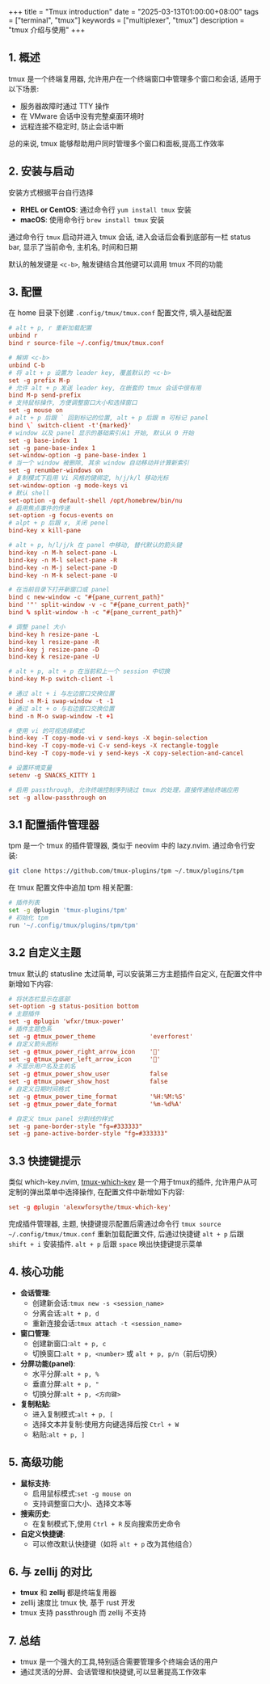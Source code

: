 +++
title = "Tmux introduction"
date = "2025-03-13T01:00:00+08:00"
tags = ["terminal", "tmux"]
keywords = ["multiplexer", "tmux"]
description = "tmux 介绍与使用"
+++

## 1. **概述**

tmux 是一个终端复用器, 允许用户在一个终端窗口中管理多个窗口和会话, 适用于以下场景:

- 服务器故障时通过 TTY 操作
- 在 VMware 会话中没有完整桌面环境时
- 远程连接不稳定时, 防止会话中断

总的来说, tmux 能够帮助用户同时管理多个窗口和面板,提高工作效率

## 2. **安装与启动**

安装方式根据平台自行选择

- **RHEL or CentOS**: 通过命令行 `yum install tmux` 安装
- **macOS**: 使用命令行 `brew install tmux` 安装

通过命令行 `tmux` 启动并进入 tmux 会话, 进入会话后会看到底部有一栏 status bar, 显示了当前命令, 主机名, 时间和日期

默认的触发键是 `<c-b>`, 触发键结合其他键可以调用 tmux 不同的功能

## 3. **配置**

在 home 目录下创建 `.config/tmux/tmux.conf` 配置文件, 填入基础配置

```conf
# alt + p, r 重新加载配置
unbind r
bind r source-file ~/.config/tmux/tmux.conf

# 解绑 <c-b>
unbind C-b
# 将 alt + p 设置为 leader key, 覆盖默认的 <c-b>
set -g prefix M-p
# 允许 alt + p 发送 leader key, 在嵌套的 tmux 会话中很有用
bind M-p send-prefix
# 支持鼠标操作, 方便调整窗口大小和选择窗口
set -g mouse on
# alt + p 后跟 ` 回到标记的位置, alt + p 后跟 m 可标记 panel
bind \` switch-client -t'{marked}'
# window 以及 panel 显示的基础索引从1 开始, 默认从 0 开始
set -g base-index 1
set -g pane-base-index 1
set-window-option -g pane-base-index 1
# 当一个 window 被删除, 其余 window 自动移动并计算新索引
set -g renumber-windows on
# 复制模式下启用 Vi 风格的键绑定, h/j/k/l 移动光标
set-window-option -g mode-keys vi
# 默认 shell
set-option -g default-shell /opt/homebrew/bin/nu
# 启用焦点事件的传递
set-option -g focus-events on
# alpt + p 后跟 x, 关闭 penel
bind-key x kill-pane

# alt + p, h/l/j/k 在 panel 中移动, 替代默认的箭头键
bind-key -n M-h select-pane -L
bind-key -n M-l select-pane -R
bind-key -n M-j select-pane -D
bind-key -n M-k select-pane -U

# 在当前目录下打开新窗口或 panel
bind c new-window -c "#{pane_current_path}"
bind '"' split-window -v -c "#{pane_current_path}"
bind % split-window -h -c "#{pane_current_path}"

# 调整 panel 大小
bind-key h resize-pane -L
bind-key l resize-pane -R
bind-key j resize-pane -D
bind-key k resize-pane -U

# alt + p, alt + p 在当前和上一个 session 中切换
bind-key M-p switch-client -l

# 通过 alt + i 与左边窗口交换位置
bind -n M-i swap-window -t -1
# 通过 alt + o 与右边窗口交换位置
bind -n M-o swap-window -t +1

# 使用 vi 的可视选择模式
bind-key -T copy-mode-vi v send-keys -X begin-selection
bind-key -T copy-mode-vi C-v send-keys -X rectangle-toggle
bind-key -T copy-mode-vi y send-keys -X copy-selection-and-cancel

# 设置环境变量
setenv -g SNACKS_KITTY 1

# 启用 passthrough, 允许终端控制序列绕过 tmux 的处理，直接传递给终端应用
set -g allow-passthrough on
```

## 3.1 **配置插件管理器**

tpm 是一个 tmux 的插件管理器, 类似于 neovim 中的 lazy.nvim. 通过命令行安装:

```bash
git clone https://github.com/tmux-plugins/tpm ~/.tmux/plugins/tpm
```

在 tmux 配置文件中追加 tpm 相关配置:

```bash
# 插件列表
set -g @plugin 'tmux-plugins/tpm'
# 初始化 tpm
run '~/.config/tmux/plugins/tpm/tpm'
```

## 3.2 **自定义主题**

tmux 默认的 statusline 太过简单, 可以安装第三方主题插件自定义, 在配置文件中新增如下内容:

```conf
# 将状态栏显示在底部
set-option -g status-position bottom
# 主题插件
set -g @plugin 'wfxr/tmux-power'
# 插件主题色系
set -g @tmux_power_theme               'everforest'
# 自定义箭头图标
set -g @tmux_power_right_arrow_icon    ''
set -g @tmux_power_left_arrow_icon     ''
# 不显示用户名及主机名
set -g @tmux_power_show_user           false
set -g @tmux_power_show_host           false
# 自定义日期时间格式
set -g @tmux_power_time_format         '%H:%M:%S'
set -g @tmux_power_date_format         '%m-%d%A'

# 自定义 tmux panel 分割线的样式
set -g pane-border-style "fg=#333333"
set -g pane-active-border-style "fg=#333333"
```

## 3.3 **快捷键提示**

类似 which-key.nvim, [tmux-which-key](https://github.com/alexwforsythe/tmux-which-key) 是一个用于tmux的插件, 允许用户从可定制的弹出菜单中选择操作, 在配置文件中新增如下内容:

```conf
set -g @plugin 'alexwforsythe/tmux-which-key'
```

完成插件管理器, 主题, 快捷键提示配置后需通过命令行 `tmux source ~/.config/tmux/tmux.conf` 重新加载配置文件, 后通过快捷键 `alt + p` 后跟 `shift + i` 安装插件. `alt + p` 后跟 `space` 唤出快捷键提示菜单

## 4. **核心功能**

- **会话管理**:
  - 创建新会话:`tmux new -s <session_name>`
  - 分离会话:`alt + p, d`
  - 重新连接会话:`tmux attach -t <session_name>`
- **窗口管理**:
  - 创建新窗口:`alt + p, c`
  - 切换窗口:`alt + p, <number>` 或 `alt + p, p/n`（前后切换）
- **分屏功能(panel)**:
  - 水平分屏:`alt + p, %`
  - 垂直分屏:`alt + p, "`
  - 切换分屏:`alt + p, <方向键>`
- **复制粘贴**:
  - 进入复制模式:`alt + p, [`
  - 选择文本并复制:使用方向键选择后按 `Ctrl + W`
  - 粘贴:`alt + p, ]`

## 5. **高级功能**

- **鼠标支持**:
  - 启用鼠标模式:`set -g mouse on`
  - 支持调整窗口大小、选择文本等
- **搜索历史**:
  - 在复制模式下,使用 `Ctrl + R` 反向搜索历史命令
- **自定义快捷键**:
  - 可以修改默认快捷键（如将 `alt + p` 改为其他组合）

## 6. **与 zellij 的对比**

- **tmux** 和 **zellij** 都是终端复用器
- zellij 速度比 tmux 快, 基于 rust 开发
- tmux 支持 passthrough 而 zellij 不支持

## 7. **总结**

- tmux 是一个强大的工具,特别适合需要管理多个终端会话的用户
- 通过灵活的分屏、会话管理和快捷键,可以显著提高工作效率
